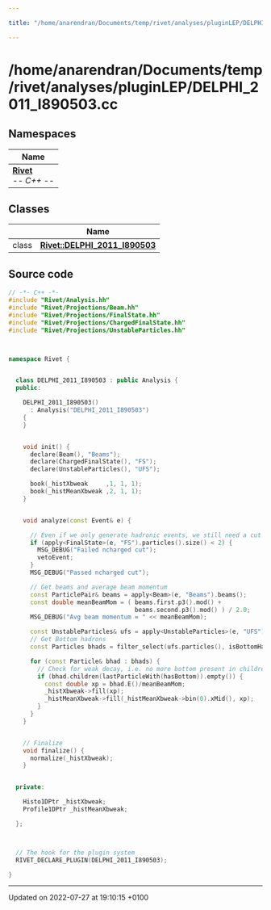 ```yaml
---

title: "/home/anarendran/Documents/temp/rivet/analyses/pluginLEP/DELPHI_2011_I890503.cc"

---
```


# /home/anarendran/Documents/temp/rivet/analyses/pluginLEP/DELPHI_2011_I890503.cc



## Namespaces

| Name           |
| -------------- |
| **[Rivet](http://example.org/namespaces/namespacerivet/)** <br>-*- C++ -*-  |

## Classes

|                | Name           |
| -------------- | -------------- |
| class | **[Rivet::DELPHI_2011_I890503](http://example.org/classes/classrivet_1_1delphi__2011__i890503/)**  |




## Source code

```cpp
// -*- C++ -*-
#include "Rivet/Analysis.hh"
#include "Rivet/Projections/Beam.hh"
#include "Rivet/Projections/FinalState.hh"
#include "Rivet/Projections/ChargedFinalState.hh"
#include "Rivet/Projections/UnstableParticles.hh"



namespace Rivet {


  class DELPHI_2011_I890503 : public Analysis {
  public:

    DELPHI_2011_I890503()
      : Analysis("DELPHI_2011_I890503")
    {
    }


    void init() {
      declare(Beam(), "Beams");
      declare(ChargedFinalState(), "FS");
      declare(UnstableParticles(), "UFS");

      book(_histXbweak     ,1, 1, 1);
      book(_histMeanXbweak ,2, 1, 1);
    }


    void analyze(const Event& e) {

      // Even if we only generate hadronic events, we still need a cut on numCharged >= 2.
      if (apply<FinalState>(e, "FS").particles().size() < 2) {
        MSG_DEBUG("Failed ncharged cut");
        vetoEvent;
      }
      MSG_DEBUG("Passed ncharged cut");

      // Get beams and average beam momentum
      const ParticlePair& beams = apply<Beam>(e, "Beams").beams();
      const double meanBeamMom = ( beams.first.p3().mod() +
                                   beams.second.p3().mod() ) / 2.0;
      MSG_DEBUG("Avg beam momentum = " << meanBeamMom);

      const UnstableParticles& ufs = apply<UnstableParticles>(e, "UFS");
      // Get Bottom hadrons
      const Particles bhads = filter_select(ufs.particles(), isBottomHadron);

      for (const Particle& bhad : bhads) {
        // Check for weak decay, i.e. no more bottom present in children
        if (bhad.children(lastParticleWith(hasBottom)).empty()) {
          const double xp = bhad.E()/meanBeamMom;
          _histXbweak->fill(xp);
          _histMeanXbweak->fill(_histMeanXbweak->bin(0).xMid(), xp);
        }
      }
    }


    // Finalize
    void finalize() {
      normalize(_histXbweak);
    }


  private:

    Histo1DPtr _histXbweak;
    Profile1DPtr _histMeanXbweak;

  };



  // The hook for the plugin system
  RIVET_DECLARE_PLUGIN(DELPHI_2011_I890503);

}
```


-------------------------------

Updated on 2022-07-27 at 19:10:15 +0100
